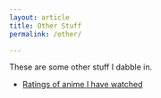 ```yaml
---
layout: article
title: Other Stuff
permalink: /other/

---
```


These are some other stuff I dabble in.

- [Ratings of anime I have watched](/myanimelist/)
